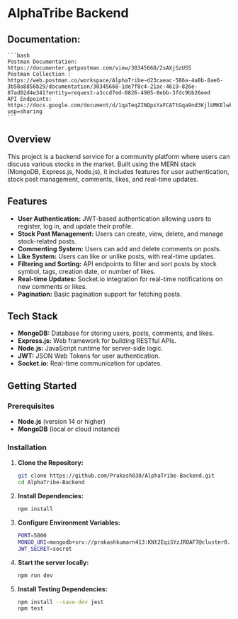 # AlphaTribe Backend

## Documentation:

    ```bash
    Postman Documentation: https://documenter.getpostman.com/view/30345668/2sAXjSzUS5
    Postman Collection : https://web.postman.co/workspace/AlphaTribe~d23caeac-586a-4a8b-8ae6-3b58a8856b29/documentation/30345668-1de7f8c4-21ac-4619-826e-87ad02d4e341?entity=request-a3ccd7ed-0826-4905-8ebb-3fdc9bb26eed
    API Endpoints: https://docs.google.com/document/d/1qaTeqZINQpsYaFCATtGqa9nd3KjlUMKElwkGxVavaNk/edit?usp=sharing
    ```

## Overview

This project is a backend service for a community platform where users can discuss various stocks in the market. Built using the MERN stack (MongoDB, Express.js, Node.js), it includes features for user authentication, stock post management, comments, likes, and real-time updates.

## Features

- **User Authentication:** JWT-based authentication allowing users to register, log in, and update their profile.
- **Stock Post Management:** Users can create, view, delete, and manage stock-related posts.
- **Commenting System:** Users can add and delete comments on posts.
- **Like System:** Users can like or unlike posts, with real-time updates.
- **Filtering and Sorting:** API endpoints to filter and sort posts by stock symbol, tags, creation date, or number of likes.
- **Real-time Updates:** Socket.io integration for real-time notifications on new comments or likes.
- **Pagination:** Basic pagination support for fetching posts.

## Tech Stack

- **MongoDB:** Database for storing users, posts, comments, and likes.
- **Express.js:** Web framework for building RESTful APIs.
- **Node.js:** JavaScript runtime for server-side logic.
- **JWT:** JSON Web Tokens for user authentication.
- **Socket.io:** Real-time communication for updates.

## Getting Started

### Prerequisites

- **Node.js** (version 14 or higher)
- **MongoDB** (local or cloud instance)

### Installation

1. **Clone the Repository:**

   ```bash
   git clone https://github.com/Prakash030/AlphaTribe-Backend.git
   cd AlphaTribe-Backend

2. **Install Dependencies:**
    ```bash
    npm install

3. **Configure Environment Variables:**
    ```bash
    PORT=5000
    MONGO_URI=mongodb+srv://prakashkumarn413:KNt2EqiSYzJROAF7@cluster0.0k961.mongodb.net/
    JWT_SECRET=secret

4. **Start the server locally:**
    ```bash
    npm run dev

5. **Install Testing Dependencies:**
    ```bash
    npm install --save-dev jest
    npm test

